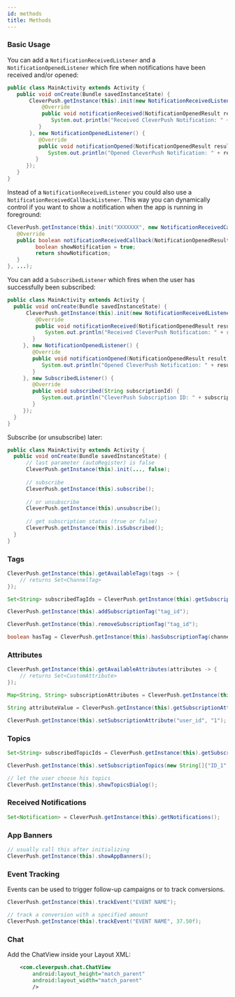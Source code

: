 ```yaml
---
id: methods
title: Methods
---
```


### Basic Usage

You can add a `NotificationReceivedListener` and a `NotificationOpenedListener` which fire when notifications have been received and/or opened:


```java
public class MainActivity extends Activity {
   public void onCreate(Bundle savedInstanceState) {
       CleverPush.getInstance(this).init(new NotificationReceivedListener() {
           @Override
           public void notificationReceived(NotificationOpenedResult result) {
              System.out.println("Received CleverPush Notification: " + result.getNotification().getTitle());
          }
       }, new NotificationOpenedListener() {
          @Override
          public void notificationOpened(NotificationOpenedResult result) {
             System.out.println("Opened CleverPush Notification: " + result.getNotification().getTitle());
         }
      });
   }
}
```


Instead of a `NotificationReceivedListener` you could also use a `NotificationReceivedCallbackListener`. This way you can dynamically control if you want to show a notification when the app is running in foreground:

```java
CleverPush.getInstance(this).init("XXXXXXX", new NotificationReceivedCallbackListener() {
   @Override
   public boolean notificationReceivedCallback(NotificationOpenedResult notificationOpenedResult) {
         boolean showNotification = true;
         return showNotification;
   }
}, ...);
```


You can add a `SubscribedListener` which fires when the user has successfully been subscribed:


```java
public class MainActivity extends Activity {
  public void onCreate(Bundle savedInstanceState) {
      CleverPush.getInstance(this).init(new NotificationReceivedListener() {
         @Override
         public void notificationReceived(NotificationOpenedResult result) {
            System.out.println("Received CleverPush Notification: " + result.getNotification().getTitle());
        }
     }, new NotificationOpenedListener() {
        @Override
        public void notificationOpened(NotificationOpenedResult result) {
           System.out.println("Opened CleverPush Notification: " + result.getNotification().getTitle());
        }
     }, new SubscribedListener() {
        @Override
        public void subscribed(String subscriptionId) {
           System.out.println("CleverPush Subscription ID: " + subscriptionId);+
        }
     });
  }
}
```


Subscribe (or unsubscribe) later:

```java
public class MainActivity extends Activity {
  public void onCreate(Bundle savedInstanceState) {
      // last parameter (autoRegister) is false
      CleverPush.getInstance(this).init(..., false);
      
      // subscribe
      CleverPush.getInstance(this).subscribe();
      
      // or unsubscribe
      CleverPush.getInstance(this).unsubscribe();
      
      // get subscription status (true or false)
      CleverPush.getInstance(this).isSubscribed();
  }
}
```


### Tags

```java
CleverPush.getInstance(this).getAvailableTags(tags -> {
    // returns Set<ChannelTag>
});

Set<String> subscribedTagIds = CleverPush.getInstance(this).getSubscriptionTags();

CleverPush.getInstance(this).addSubscriptionTag("tag_id");

CleverPush.getInstance(this).removeSubscriptionTag("tag_id");

boolean hasTag = CleverPush.getInstance(this).hasSubscriptionTag(channelTags.get(0).getId());
```


### Attributes

```java
CleverPush.getInstance(this).getAvailableAttributes(attributes -> {
    // returns Set<CustomAttribute>
});

Map<String, String> subscriptionAttributes = CleverPush.getInstance(this).getSubscriptionAttributes();

String attributeValue = CleverPush.getInstance(this).getSubscriptionAttribute("user_id");

CleverPush.getInstance(this).setSubscriptionAttribute("user_id", "1");
```


### Topics

```java
Set<String> subscribedTopicIds = CleverPush.getInstance(this).getSubscriptionTopics();

CleverPush.getInstance(this).setSubscriptionTopics(new String[]{"ID_1", "ID_2"});

// let the user choose his topics
CleverPush.getInstance(this).showTopicsDialog();
```


### Received Notifications

```java
Set<Notification> = CleverPush.getInstance(this).getNotifications();
```


### App Banners

```java
// usually call this after initializing
CleverPush.getInstance(this).showAppBanners();
```


### Event Tracking

Events can be used to trigger follow-up campaigns or to track conversions.

```java
CleverPush.getInstance(this).trackEvent("EVENT NAME");

// track a conversion with a specified amount
CleverPush.getInstance(this).trackEvent("EVENT NAME", 37.50f);
```


### Chat

Add the ChatView inside your Layout XML:

```xml
    <com.cleverpush.chat.ChatView
        android:layout_height="match_parent"
        android:layout_width="match_parent"
        />
```
